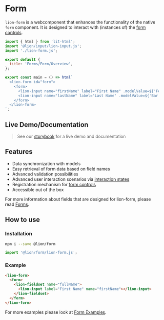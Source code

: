 [//]: # 'AUTO INSERT HEADER PREPUBLISH'

# Form

`lion-form` is a webcomponent that enhances the functionality of the native `form` component.
It is designed to interact with (instances of) the [form controls](?path=/docs/forms-system-overview--page).

```js script
import { html } from 'lit-html';
import '@lion/input/lion-input.js';
import './lion-form.js';

export default {
  title: 'Forms/Form/Overview',
};
```

```js story
export const main = () => html`
  <lion-form id="form">
    <form>
      <lion-input name="firstName" label="First Name" .modelValue=${'Foo'}></lion-input>
      <lion-input name="lastName" label="Last Name" .modelValue=${'Bar'}></lion-input>
    </form>
  </lion-form>
`;
```

## Live Demo/Documentation

> See our [storybook](http://lion-web-components.netlify.com/?path=/docs/forms-form-overview--page) for a live demo and documentation

## Features

- Data synchronization with models
- Easy retrieval of form data based on field names
- Advanced validation possibilities
- Advanced user interaction scenarios via [interaction states](?path=/docs/forms-system-interaction-states--interaction-states)
- Registration mechanism for [form controls](?path=/docs/forms-system-overview--page)
- Accessible out of the box

For more information about fields that are designed for lion-form, please read
[Forms](?path=/docs/forms-system-overview--page).

## How to use

### Installation

```sh
npm i --save @lion/form
```

```js
import '@lion/form/lion-form.js';
```

### Example

```html
<lion-form>
  <form>
    <lion-fieldset name="fullName">
      <lion-input label="First Name" name="firstName"></lion-input>
    </lion-fieldset>
  </form>
</lion-form>
```

For more examples please look at [Form Examples](?path=/docs/forms-form-examples--default-story).
